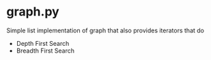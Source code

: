 # graph.py

Simple list implementation of graph that also provides iterators that do

* Depth First Search
* Breadth First Search

